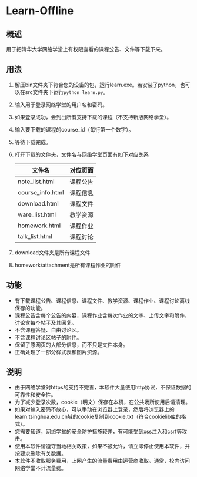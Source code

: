 # Learn-Offline

## 概述

用于把清华大学网络学堂上有权限查看的课程公告、文件等下载下来。

## 用法

1. 解压bin文件夹下符合您的设备的包，运行learn.exe。若安装了python，也可以在src文件夹下运行`python learn.py`。
2. 输入用于登录网络学堂的用户名和密码。
3. 如果登录成功，会列出所有支持下载的课程（不支持新版网络学堂）。
4. 输入要下载的课程的course_id（每行第一个数字）。
5. 等待下载完成。
6. 打开下载的文件夹，文件名与网络学堂页面有如下对应关系

    | 文件名           | 对应页面 |
    | ---------------- | -------- |
    | note_list.html   | 课程公告 |
    | course_info.html | 课程信息 |
    | download.html    | 课程文件 |
    | ware_list.html   | 教学资源 |
    | homework.html    | 课程作业 |
    | talk_list.html   | 课程讨论 |

7. download文件夹是所有课程文件
8. homework/attachment是所有课程作业的附件

## 功能

- 有下载课程公告、课程信息、课程文件、教学资源、课程作业、课程讨论离线保存的功能。
- 课程公告含每个公告的内容，课程作业含每次作业的文字、上传文字和附件，讨论含每个帖子及其回复。
- 不含课程答疑、自由讨论区。
- 不含课程讨论区帖子的附件。
- 保留了原网页的大部分信息，而不只是文件本身。
- 正确处理了一部分样式表和图片资源。

## 说明

- 由于网络学堂对https的支持不完善，本软件大量使用http协议，不保证数据的可靠性和安全性。
- 为了减少登录次数，cookie（明文）保存在本机，在公共场所使用后请清理。
- 如果对输入密码不放心，可以手动在浏览器上登录，然后将浏览器上的learn.tsinghua.edu.cn域的cookie复制到cookie.txt（符合cookielib库的格式）。
- 您需要知道，网络学堂的安全防护措施较差，有可能受到xss注入和csrf等攻击。
- 使用本软件请遵守当地相关政策，如果不被允许，请立即停止使用本软件，并按要求删除有关数据。
- 本软件不收取服务费用，上网产生的流量费用由运营商收取。通常，校内访问网络学堂不计流量费。
